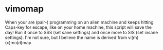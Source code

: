 # vimomap
When your are (pair-) programming on an alien machine and keeps hitting Caps-key for escape, like on your home machine, this script will save the day! Run it once to SSS (set sane settings) and once more to SIS (set insane settings). I'm not sure, but I believe the name is derived from vi(m) (x)mo(d)map.
